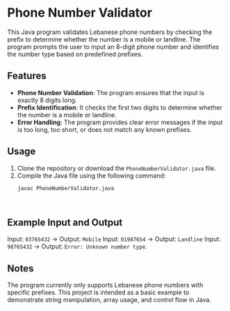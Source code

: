 # Phone Number Validator

This Java program validates Lebanese phone numbers by checking the prefix to determine whether the number is a mobile or landline. The program prompts the user to input an 8-digit phone number and identifies the number type based on predefined prefixes.

## Features

- **Phone Number Validation**: The program ensures that the input is exactly 8 digits long.
- **Prefix Identification**: It checks the first two digits to determine whether the number is a mobile or landline.
- **Error Handling**: The program provides clear error messages if the input is too long, too short, or does not match any known prefixes.

## Usage

1. Clone the repository or download the `PhoneNumberValidator.java` file.
2. Compile the Java file using the following command:
   ```bash
   javac PhoneNumberValidator.java

 
## Example Input and Output
Input: `03765432` → Output: `Mobile`
Input: `01987654` → Output: `Landline`
Input: `98765432` → Output: `Error: Unknown number type`.

## Notes
The program currently only supports Lebanese phone numbers with specific prefixes.
This project is intended as a basic example to demonstrate string manipulation, array usage, and control flow in Java.
